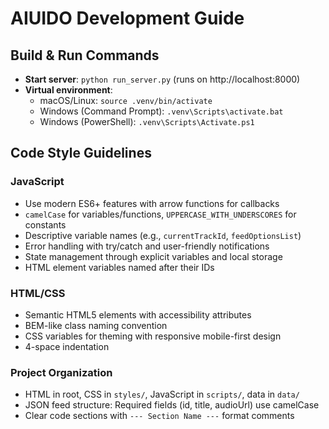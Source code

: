 # AIUIDO Development Guide

## Build & Run Commands
- **Start server**: `python run_server.py` (runs on http://localhost:8000)
- **Virtual environment**:
  - macOS/Linux: `source .venv/bin/activate`
  - Windows (Command Prompt): `.venv\Scripts\activate.bat`
  - Windows (PowerShell): `.venv\Scripts\Activate.ps1`

## Code Style Guidelines

### JavaScript
- Use modern ES6+ features with arrow functions for callbacks
- `camelCase` for variables/functions, `UPPERCASE_WITH_UNDERSCORES` for constants
- Descriptive variable names (e.g., `currentTrackId`, `feedOptionsList`)
- Error handling with try/catch and user-friendly notifications
- State management through explicit variables and local storage
- HTML element variables named after their IDs

### HTML/CSS
- Semantic HTML5 elements with accessibility attributes
- BEM-like class naming convention
- CSS variables for theming with responsive mobile-first design
- 4-space indentation

### Project Organization
- HTML in root, CSS in `styles/`, JavaScript in `scripts/`, data in `data/`
- JSON feed structure: Required fields (id, title, audioUrl) use camelCase
- Clear code sections with `--- Section Name ---` format comments